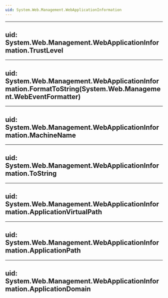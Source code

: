 ```yaml
---
uid: System.Web.Management.WebApplicationInformation
---
```


---
uid: System.Web.Management.WebApplicationInformation.TrustLevel
---

---
uid: System.Web.Management.WebApplicationInformation.FormatToString(System.Web.Management.WebEventFormatter)
---

---
uid: System.Web.Management.WebApplicationInformation.MachineName
---

---
uid: System.Web.Management.WebApplicationInformation.ToString
---

---
uid: System.Web.Management.WebApplicationInformation.ApplicationVirtualPath
---

---
uid: System.Web.Management.WebApplicationInformation.ApplicationPath
---

---
uid: System.Web.Management.WebApplicationInformation.ApplicationDomain
---
